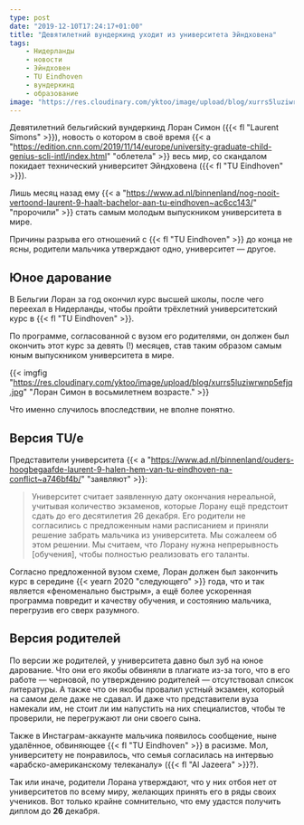 ```yaml
---
type: post
date: "2019-12-10T17:24:17+01:00"
title: "Девятилетний вундеркинд уходит из университета Эйндховена"
tags:
    - Нидерланды
    - новости
    - Эйндховен
    - TU Eindhoven
    - вундеркинд
    - образование
image: "https://res.cloudinary.com/yktoo/image/upload/blog/xurrs5luziwrwnp5efjq.jpg"
---
```


Девятилетний бельгийский вундеркинд Лоран Симон ({{< fl "Laurent Simons" >}}), новость о котором в своё время {{< a "https://edition.cnn.com/2019/11/14/europe/university-graduate-child-genius-scli-intl/index.html" "облетела" >}} весь мир, со скандалом покидает технический университет Эйндховена ({{< fl "TU Eindhoven" >}}).

Лишь месяц назад ему {{< a "https://www.ad.nl/binnenland/nog-nooit-vertoond-laurent-9-haalt-bachelor-aan-tu-eindhoven~ac6cc143/" "пророчили" >}} стать самым молодым выпускником университета в мире.

Причины разрыва его отношений с {{< fl "TU Eindhoven" >}} до конца не ясны, родители мальчика утверждают одно, университет — другое.

<!--more-->

## Юное дарование

В Бельгии Лоран за год окончил курс высшей школы, после чего переехал в Нидерланды, чтобы пройти трёхлетний университетский курс в {{< fl "TU Eindhoven" >}}.

По программе, согласованной с вузом его родителями, он должен был окончить этот курс за девять (!) месяцев, став таким образом самым юным выпускником университета в мире.

{{< imgfig "https://res.cloudinary.com/yktoo/image/upload/blog/xurrs5luziwrwnp5efjq.jpg" "Лоран Симон в восьмилетнем возрасте." >}}

Что именно случилось впоследствии, не вполне понятно.

## Версия TU/e

Представители университета {{< a "https://www.ad.nl/binnenland/ouders-hoogbegaafde-laurent-9-halen-hem-van-tu-eindhoven-na-conflict~a746bf4b/" "заявляют" >}}:

> Университет считает заявленную дату окончания нереальной, учитывая количество экзаменов, которые Лорану ещё предстоит сдать до его десятилетия 26 декабря. Его родители не согласились с предложенным нами расписанием и приняли решение забрать мальчика из университета. Мы сожалеем об этом решении. Мы считаем, что Лорану нужна непрерывность [обучения], чтобы полностью реализовать его таланты.

Согласно предложенной вузом схеме, Лоран должен был закончить курс в середине {{< yearn 2020 "следующего" >}} года, что и так является «феноменально быстрым», а ещё более ускоренная программа повредит и качеству обучения, и состоянию мальчика, перегрузив его сверх разумного.

## Версия родителей

По версии же родителей, у университета давно был зуб на юное дарование. Что они его якобы обвиняли в плагиате из-за того, что в его работе — черновой, по утверждению родителей — отсутствовал список литературы. А также что он якобы провалил устный экзамен, который на самом деле даже не сдавал. И даже что представители вуза намекали им, не стоит ли им напустить на них специалистов, чтобы те проверили, не перегружают ли они своего сына.

Также в Инстаграм-аккаунте мальчика появилось сообщение, ныне удалённое, обвиняющее {{< fl "TU Eindhoven" >}} в расизме. Мол, университету не понравилось, что семья согласилась на интервью «арабско-американскому телеканалу» ({{< fl "Al Jazeera" >}}?).

Так или иначе, родители Лорана утверждают, что у них отбоя нет от университетов по всему миру, желающих принять его в ряды своих учеников. Вот только крайне сомнительно, что ему удастся получить диплом до **26** декабря.